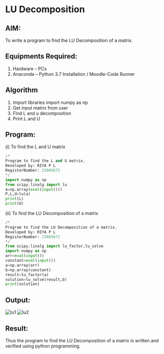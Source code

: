 # LU Decomposition 

## AIM:
To write a program to find the LU Decomposition of a matrix.

## Equipments Required:
1. Hardware – PCs
2. Anaconda – Python 3.7 Installation / Moodle-Code Runner

## Algorithm
1. Import libraries import numpy as np
2. Get input matrix from user
3. Find L and u decomposition
4. Print L and U

## Program:
(i) To find the L and U matrix
```PYTHON
/*
Program to find the L and U matrix.
Developed by: RIYA P L
RegisterNumber: 23005672
*/
import numpy as np
from scipy.linalg import lu
a=np.array(eval(input()))
P,L,U=lu(a)
print(L)
print(U)
```
(ii) To find the LU Decomposition of a matrix
```PYTHON
/*
Program to find the LU Decomposition of a matrix.
Developed by: RIYA P L
RegisterNumber: 23005672
*/
from scipy.linalg import lu_factor,lu_solve
import numpy as np
arr=eval(input())
constant=eval(input())
a=np.array(arr)
b=np.array(constant)
result=lu_factor(a)
solution=lu_solve(result,b)
print(solution)

```

## Output:
![lu1](https://github.com/23005672/LU-Decomposition/assets/138971519/1bab7a82-f6b3-4514-9f99-b1e2bd124023)
![lu2](https://github.com/23005672/LU-Decomposition/assets/138971519/5ec3c561-e27e-4445-bf74-40b98fd253ff)

## Result:
Thus the program to find the LU Decomposition of a matrix is written and verified using python programming.

